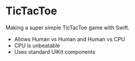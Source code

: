 TicTacToe
=========

Making a super simple TicTacToe game with Swift.
- Allows Human vs Human and Human vs CPU
- CPU is unbeatable
- Uses standard UIKit components

